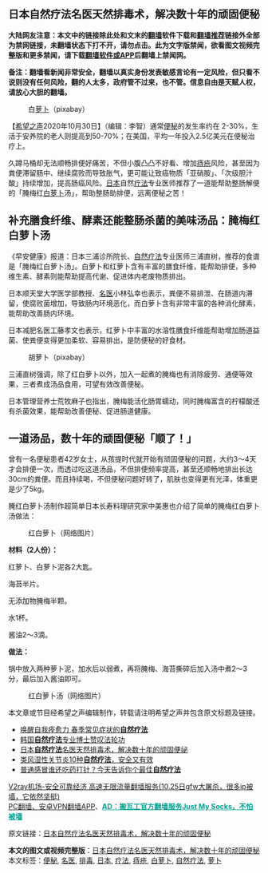  <h2>日本自然疗法名医天然排毒术，解决数十年的顽固便秘</h2> <p class="notice"><b>大陆网友注意：本文中的链接除此处和文末的<a href="https://github.com/bannedbook/fanqiang" >翻墙</a>软件下载和<a href="https://github.com/killgcd/justmysocks/blob/master/README.md">翻墙推荐</a>链接外全部为禁网链接，未翻墙状态下打不开，请勿点击。此为文字版禁闻，欲看图文视频完整版和更多禁闻，请下载<a href="https://github.com/bannedbook/fanqiang">翻墙软件或APP</a>后翻墙上禁闻网。</p><p>备注：翻墙看新闻非常安全，翻墙以真实身份发表敏感言论有一定风险，但只看不说则没有任何风险，翻的人太多，政府管不过来，也不管。信息自由是天赋人权，请放心大胆的翻墙。</b></p>  <div class="entry"> <figure><figcaption>白<a href="https://www.bannedbook.org/bnews/tag/%e8%90%9d%e5%8d%9c/" class="st_tag internal_tag" rel="tag" title="标签 萝卜 下的日志">萝卜</a>（pixabay）</figcaption></figure> <p>【<span class='wp_keywordlink_affiliate'><a href="https://www.soundofhope.org" title="希望之声" target="_blank">希望之声</a></span>2020年10月30日】（编辑：李智）通常<a href="https://www.bannedbook.org/bnews/tag/%e4%be%bf%e7%a7%98/" class="st_tag internal_tag" rel="tag" title="标签 便秘 下的日志">便秘</a>的发生率约在 2-30%，生活于安养院的老人则提高到50-70%；在美国，平均一年投入2.5亿美元在便秘治疗上。</p> <p>久蹲马桶却无法顺畅排便好痛苦，不但小腹凸凸不好看、增加<a href="https://www.bannedbook.org/bnews/tag/%e7%97%94%e7%96%ae/" class="st_tag internal_tag" rel="tag" title="标签 痔疮 下的日志">痔疮</a>风险，甚至因为粪便滞留肠中、继续腐败而导致胀气，更可能让致癌物质「亚硝胺」、「次级胆汁酸」持续增加，提高肠癌风险。<a href="https://www.bannedbook.org/bnews/tag/%e6%97%a5%e6%9c%ac/" class="st_tag internal_tag" rel="tag" title="标签 日本 下的日志">日本</a>自然<a href="https://www.bannedbook.org/bnews/tag/%E7%96%97%E6%B3%95/" class="st_tag internal_tag" rel="tag" title="标签 疗法 下的日志">疗法</a>专业医师推荐了一道能帮助整肠解便的「腌梅红<a href="https://www.bannedbook.org/bnews/tag/%E7%99%BD%E8%90%9D%E5%8D%9C/" class="st_tag internal_tag" rel="tag" title="标签 白萝卜 下的日志">白萝卜</a>汤」，帮助整肠助排便，远离便秘之苦！</p> <h2>补充膳食纤维、酵素还能整肠杀菌的美味汤品：腌梅红白萝卜汤</h2> <p>《早安健康》报道：日本三浦诊所院长、<a href="https://www.bannedbook.org/bnews/tag/%E8%87%AA%E7%84%B6%E7%96%97%E6%B3%95/" class="st_tag internal_tag" rel="tag" title="标签 自然疗法 下的日志">自然疗法</a>专业医师三浦直树，推荐的食谱是「腌梅红白萝卜汤」。白萝卜和红萝卜含有丰富的膳食纤维，能帮助排便，多种维生素、酵素则能帮助提高代谢、促进体内老废物质排出。</p> <p>日本顺天堂大学医学部教授、<a href="https://www.bannedbook.org/bnews/tag/%e5%90%8d%e5%8c%bb/" class="st_tag internal_tag" rel="tag" title="标签 名医 下的日志">名医</a>小林弘幸也表示，粪便不易排泄、在肠道内滞留，使腐败菌增加，导致肠内环境恶化，而白萝卜含有非常丰富的各种消化酵素，能帮助改善肠内环境。</p> <p>日本减肥名医工藤孝文也表示，红萝卜中丰富的水溶性膳食纤维能帮助增加肠道益菌、使粪便变得更加柔软、容易排出，是防便秘的好食材。</p> <figure><figcaption> 胡萝卜（pixabay）</figcaption></figure> <p>三浦直树强调，除了红白萝卜以外，加入一起煮的腌梅也有消除疲劳、通便等效果，三者煮成汤品食用，可望有效改善便秘。</p>  <p>日本管理营养士荒牧麻子也指出，腌梅能活化肠胃蠕动，同时腌梅富含的柠檬酸还有杀菌效果，能帮助改善便秘、促进肠道健康。</p> <h2>一道汤品，数十年的顽固便秘「顺了！」</h2> <p>曾有一名便秘患者42岁女士，从孩提时代就开始有顽固便秘的问题，大约3～4天才会排便一次，而透过吃这道汤品，不但排便频率提高，甚至还顺畅地排出长达30cm的粪便。而且持续喝，不但便秘问题好转了，肌肤也变得更有光泽，体重更是少了5kg。</p> <p>腌红白萝卜汤制作超简单日本长寿料理研究家中美惠也介绍了简单的腌梅红白萝卜汤做法：</p> <figure><figcaption> 红白萝卜（网络图片）</figcaption></figure> <p><strong>材料（2人份）：</strong></p> <p>红萝卜、白萝卜泥各2大匙。</p> <p>海苔半片。</p>  <p>无添加物腌梅半颗。</p> <p>水1杯。</p> <p>酱油2～3滴。</p> <p><strong>做法：</strong></p> <p>锅中放入两种萝卜泥，加水后以弱煮，再将腌梅、海苔撕碎后加入汤中煮2～3分，最后加入酱油即可。</p> <figure><figcaption> 红白萝卜汤（网络图片）</figcaption></figure> <p>本文章或节目经希望之声编辑制作，转载请注明希望之声并包含原文标题及链接。</p>  <ul class='op-related-articles' title='相关阅读'> <li><a href='https://www.bannedbook.org/bnews/comments/20200404/1306642.html' target='_blank'>唤醒自我痊愈力 春季常见症状的<b>自然疗法</b></a></li> <li><a href='https://www.bannedbook.org/bnews/comments/20190619/1145709.html' target='_blank'>韩国<b>自然疗法</b>专业博士赞叹法轮功</a></li> <li><a href='https://www.bannedbook.org/bnews/lifebaike/20190615/1143680.html' target='_blank'>日本<b>自然疗法</b>名医天然排毒术，解决数十年的顽固便祕</a></li> <li><a href='https://www.bannedbook.org/bnews/health/20170214/673157.html' target='_blank'>类风湿性关节炎10种<b>自然疗法</b>，安全又有效</a></li> <li><a href='https://www.bannedbook.org/bnews/health/20170104/638491.html' target='_blank'>普通感冒谁还吃药打针？今天告诉你个最佳<b>自然疗法</b></a></li> </ul> <p class="texttj"> <a href="https://www.bannedbook.org/forum23/topic22702.html" target="_blank">V2ray机场-安全可靠经济 高速无限流量翻墙服务(10.25日gfw大屠杀，很多ip被墙，它依然坚挺)</a><br/> <a href="https://github.com/bannedbook/fanqiang/wiki/%E7%A6%81%E9%97%BB%E7%BD%91%E5%AE%89%E5%8D%93%E7%BF%BB%E5%A2%99%E6%96%B0%E9%97%BBAPP" target="_blank">PC翻墙、安卓VPN翻墙APP</a>、<span onclick="window.open('https://github.com/killgcd/justmysocks/blob/master/README.md')" style="font-weight:bold;color:#00A191;cursor:pointer;text-decoration:underline;outline:none">AD：搬瓦工官方翻墙服务Just My Socks，不怕被墙</span></p><p>原文链接：<a class="src_link"  href="https://www.soundofhope.org/post/284661" target="_blank">日本自然疗法名医天然排毒术，解决数十年的顽固便秘</a></p><a name='sharetosocial'></a>       <div><b>本文的图文或视频完整版</b>：<a href='https://www.bannedbook.org/bnews/comments/20201031/1423055.html'>日本自然疗法名医天然排毒术，解决数十年的顽固便秘</a></div>  </div><!--END ENTRY--> <div class="postfooter"> <div>本文标签：<a href="https://www.bannedbook.org/bnews/tag/%e4%be%bf%e7%a7%98/" rel="tag">便秘</a>, <a href="https://www.bannedbook.org/bnews/tag/%e5%90%8d%e5%8c%bb/" rel="tag">名医</a>, <a href="https://www.bannedbook.org/bnews/tag/%e6%8e%92%e6%af%92/" rel="tag">排毒</a>, <a href="https://www.bannedbook.org/bnews/tag/%e6%97%a5%e6%9c%ac/" rel="tag">日本</a>, <a href="https://www.bannedbook.org/bnews/tag/%E7%96%97%E6%B3%95/" rel="tag">疗法</a>, <a href="https://www.bannedbook.org/bnews/tag/%e7%97%94%e7%96%ae/" rel="tag">痔疮</a>, <a href="https://www.bannedbook.org/bnews/tag/%E7%99%BD%E8%90%9D%E5%8D%9C/" rel="tag">白萝卜</a>, <a href="https://www.bannedbook.org/bnews/tag/%E8%87%AA%E7%84%B6%E7%96%97%E6%B3%95/" rel="tag">自然疗法</a>, <a href="https://www.bannedbook.org/bnews/tag/%e8%90%9d%e5%8d%9c/" rel="tag">萝卜</a></div>  </div><!--END POSTFOOTER--> 